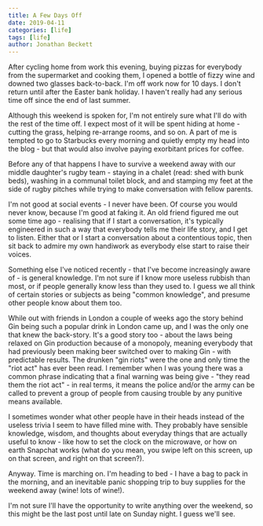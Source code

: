 ```yaml
---
title: A Few Days Off
date: 2019-04-11
categories: [life]
tags: [life]
author: Jonathan Beckett
---
```


After cycling home from work this evening, buying pizzas for everybody from the supermarket and cooking them, I opened a bottle of fizzy wine and downed two glasses back-to-back. I'm off work now for 10 days. I don't return until after the Easter bank holiday. I haven't really had any serious time off since the end of last summer.

Although this weekend is spoken for, I'm not entirely sure what I'll do with the rest of the time off. I expect most of it will be spent hiding at home - cutting the grass, helping re-arrange rooms, and so on. A part of me is tempted to go to Starbucks every morning and quietly empty my head into the blog - but that would also involve paying exorbitant prices for coffee.

Before any of that happens I have to survive a weekend away with our middle daughter's rugby team - staying in a chalet (read: shed with bunk beds), washing in a communal toilet block, and and stamping my feet at the side of rugby pitches while trying to make conversation with fellow parents.

I'm not good at social events - I never have been. Of course you would never know, because I'm good at faking it. An old friend figured me out some time ago - realising that if I start a conversation, it's typically engineered in such a way that everybody tells me their life story, and I get to listen. Either that or I start a conversation about a contentious topic, then sit back to admire my own handiwork as everybody else start to raise their voices.

Something else I've noticed recently - that I've become increasingly aware of - is general knowledge. I'm not sure if I know more useless rubbish than most, or if people generally know less than they used to. I guess we all think of certain stories or subjects as being "common knowledge", and presume other people know about them too.

While out with friends in London a couple of weeks ago the story behind Gin being such a popular drink in London came up, and I was the only one that knew the back-story. It's a good story too - about the laws being relaxed on Gin production because of a monopoly, meaning everybody that had previously been making beer switched over to making Gin - with predictable results. The drunken "gin riots" were the one and only time the "riot act" has ever been read. I remember when I was young there was a common phrase indicating that a final warning was being give - "they read them the riot act" - in real terms, it means the police and/or the army can be called to prevent a group of people from causing trouble by any punitive means available.

I sometimes wonder what other people have in their heads instead of the useless trivia I seem to have filled mine with. They probably have sensible knowledge, wisdom, and thoughts about everyday things that are actually useful to know - like how to set the clock on the microwave, or how on earth Snapchat works (what do you mean, you swipe left on this screen, up on that screen, and right on that screen?).

Anyway. Time is marching on. I'm heading to bed - I have a bag to pack in the morning, and an inevitable panic shopping trip to buy supplies for the weekend away (wine! lots of wine!).

I'm not sure I'll have the opportunity to write anything over the weekend, so this might be the last post until late on Sunday night. I guess we'll see.